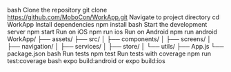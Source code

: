 bash
Clone the repository
git clone https://github.com/MoboCon/WorkApp.git
Navigate to project directory
cd WorkApp
Install dependencies
npm install
bash
Start the development server
npm start
Run on iOS
npm run ios
Run on Android
npm run android
WorkApp/
├── assets/
├── src/
│ ├── components/
│ ├── screens/
│ ├── navigation/
│ ├── services/
│ ├── store/
│ └── utils/
├── App.js
└── package.json
bash
Run tests
npm test
Run tests with coverage
npm run test:coverage
bash
expo build:android
or
expo build:ios
